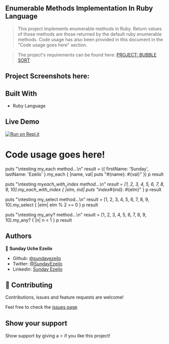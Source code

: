 ## Enumerable Methods Implementation In Ruby Language

> This project implements enumerable methods in Ruby. Return values of those methods are those returned by the default ruby enumerable methods. Code usage has also been provided in this document in the "Code usage goes here" section.

> The project's requirements can be found here: [PROJECT: BUBBLE SORT](https://github.com/TheOdinProject/curriculum/blob/master/ruby_programming/archive/basic_ruby/project_advanced_building_blocks.md#project-2-enumerable-methods)

## Project Screenshots here:

## Built With

- Ruby Language

## Live Demo

[![Run on Repl.it](https://repl.it/badge/github/ezeilo-su/enumerable_methods_in_ruby)](https://repl.it/github/ezeilo-su/enumerable_methods_in_ruby)

# Code usage goes here!

puts "\ntesting my_each method...\n"
result = ({ firstName: 'Sunday', lastName: 'Ezeilo' }.my_each { |name, val| puts "#{name}: #{val}" })
p result

puts "\ntesting my*each_with_index method...\n"
result = [1, 2, 3, 4, 5, 6, 7, 8, 9, 10].my_each_with_index { |elm, ind| puts "index*#{ind}: #{elm}" }
p result

puts "\ntesting my_select method...\n"
result = [1, 2, 3, 4, 5, 6, 7, 8, 9, 10].my_select { |elm| elm % 2 == 0 }
p result

puts "\ntesting my_any? method...\n"
result = [1, 2, 3, 4, 5, 6, 7, 8, 9, 10].my_any? { |n| n < 1 }
p result

## Authors

👤 **Sunday Uche Ezeilo**

- Github: [@sundayezeilo](https://github.com/ezeilo-su)
- Twitter: [@SundayEzeilo](https://twitter.com/SundayEzeilo)
- Linkedin: [Sunday Ezeilo](https://www.linkedin.com/in/sunday-ezeilo-a6a67664/)

## 🤝 Contributing

Contributions, issues and feature requests are welcome!

Feel free to check the [issues page](https://github.com/ezeilo-su/enumerable_methods_in_ruby/issues)

## Show your support

Show support by giving a ⭐️ if you like this project!
